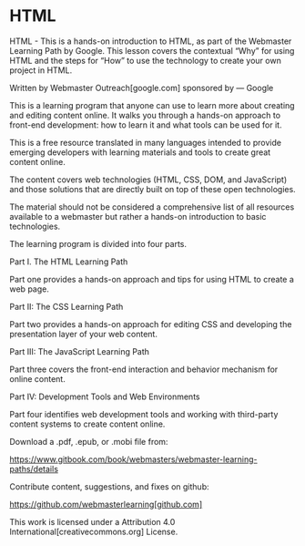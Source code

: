 # HTML
HTML - 
This is a hands-on introduction to HTML, as part of the Webmaster Learning Path by Google. This lesson covers the contextual “Why” for using HTML and the steps for “How” to use the technology to create your own project in HTML.

Written by Webmaster Outreach[google.com] sponsored by — Google

This is a learning program that anyone can use to learn more about creating and editing content online. It walks you through a hands-on approach to front-end development: how to learn it and what tools can be used for it.

This is a free resource translated in many languages intended to provide emerging developers with learning materials and tools to create great content online.

The content covers web technologies (HTML, CSS, DOM, and JavaScript) and those solutions that are directly built on top of these open technologies.

The material should not be considered a comprehensive list of all resources available to a webmaster but rather a hands-on introduction to basic technologies.

The learning program is divided into four parts.

Part I. The HTML Learning Path

Part one provides a hands-on approach and tips for using HTML to create a web page.

Part II: The CSS Learning Path

Part two provides a hands-on approach for editing CSS and developing the presentation layer of your web content.

Part III: The JavaScript Learning Path

Part three covers the front-end interaction and behavior mechanism for online content.

Part IV: Development Tools and Web Environments

Part four identifies web development tools and working with third-party content systems to create content online.

Download a .pdf, .epub, or .mobi file from:

https://www.gitbook.com/book/webmasters/webmaster-learning-paths/details

Contribute content, suggestions, and fixes on github:

https://github.com/webmasterlearning[github.com]



This work is licensed under a Attribution 4.0 International[creativecommons.org] License.
